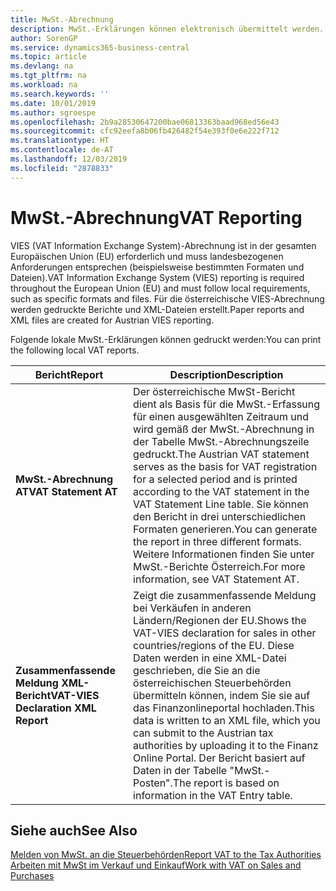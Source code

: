 ```yaml
---
title: MwSt.-Abrechnung
description: MwSt.-Erklärungen können elektronisch übermittelt werden.
author: SorenGP
ms.service: dynamics365-business-central
ms.topic: article
ms.devlang: na
ms.tgt_pltfrm: na
ms.workload: na
ms.search.keywords: ''
ms.date: 10/01/2019
ms.author: sgroespe
ms.openlocfilehash: 2b9a28530647200bae06813363baad968ed56e43
ms.sourcegitcommit: cfc92eefa8b06fb426482f54e393f0e6e222f712
ms.translationtype: HT
ms.contentlocale: de-AT
ms.lasthandoff: 12/03/2019
ms.locfileid: "2878833"
---
```

# <a name="vat-reporting"></a><span data-ttu-id="d50f0-103">MwSt.-Abrechnung</span><span class="sxs-lookup"><span data-stu-id="d50f0-103">VAT Reporting</span></span>
<span data-ttu-id="d50f0-104">VIES (VAT Information Exchange System)-Abrechnung ist in der gesamten Europäischen Union (EU) erforderlich und muss landesbezogenen Anforderungen entsprechen (beispielsweise bestimmten Formaten und Dateien).</span><span class="sxs-lookup"><span data-stu-id="d50f0-104">VAT Information Exchange System (VIES) reporting is required throughout the European Union (EU) and must follow local requirements, such as specific formats and files.</span></span> <span data-ttu-id="d50f0-105">Für die österreichische VIES-Abrechnung werden gedruckte Berichte und XML-Dateien erstellt.</span><span class="sxs-lookup"><span data-stu-id="d50f0-105">Paper reports and XML files are created for Austrian VIES reporting.</span></span>

<span data-ttu-id="d50f0-106">Folgende lokale MwSt.-Erklärungen können gedruckt werden:</span><span class="sxs-lookup"><span data-stu-id="d50f0-106">You can print the following local VAT reports.</span></span>  

|<span data-ttu-id="d50f0-107">Bericht</span><span class="sxs-lookup"><span data-stu-id="d50f0-107">Report</span></span>|<span data-ttu-id="d50f0-108">Description</span><span class="sxs-lookup"><span data-stu-id="d50f0-108">Description</span></span>|  
|------------|---------------------------------------|  
|<span data-ttu-id="d50f0-109">**MwSt.-Abrechnung AT**</span><span class="sxs-lookup"><span data-stu-id="d50f0-109">**VAT Statement AT**</span></span>|<span data-ttu-id="d50f0-110">Der österreichische MwSt-Bericht dient als Basis für die MwSt.-Erfassung für einen ausgewählten Zeitraum und wird gemäß der MwSt.-Abrechnung in der Tabelle MwSt.-Abrechnungszeile gedruckt.</span><span class="sxs-lookup"><span data-stu-id="d50f0-110">The Austrian VAT statement serves as the basis for VAT registration for a selected period and is printed according to the VAT statement in the VAT Statement Line table.</span></span> <span data-ttu-id="d50f0-111">Sie können den Bericht in drei unterschiedlichen Formaten generieren.</span><span class="sxs-lookup"><span data-stu-id="d50f0-111">You can generate the report in three different formats.</span></span> <span data-ttu-id="d50f0-112">Weitere Informationen finden Sie unter MwSt.-Berichte Österreich.</span><span class="sxs-lookup"><span data-stu-id="d50f0-112">For more information, see VAT Statement AT.</span></span>|  
|<span data-ttu-id="d50f0-113">**Zusammenfassende Meldung XML-Bericht**</span><span class="sxs-lookup"><span data-stu-id="d50f0-113">**VAT-VIES Declaration XML Report**</span></span>|<span data-ttu-id="d50f0-114">Zeigt die zusammenfassende Meldung bei Verkäufen in anderen Ländern/Regionen der EU.</span><span class="sxs-lookup"><span data-stu-id="d50f0-114">Shows the VAT-VIES declaration for sales in other countries/regions of the EU.</span></span> <span data-ttu-id="d50f0-115">Diese Daten werden in eine XML-Datei geschrieben, die Sie an die österreichischen Steuerbehörden übermitteln können, indem Sie sie auf das Finanzonlineportal hochladen.</span><span class="sxs-lookup"><span data-stu-id="d50f0-115">This data is written to an XML file, which you can submit to the Austrian tax authorities by uploading it to the Finanz Online Portal.</span></span> <span data-ttu-id="d50f0-116">Der Bericht basiert auf Daten in der Tabelle "MwSt.-Posten".</span><span class="sxs-lookup"><span data-stu-id="d50f0-116">The report is based on information in the VAT Entry table.</span></span>|  

## <a name="see-also"></a><span data-ttu-id="d50f0-117">Siehe auch</span><span class="sxs-lookup"><span data-stu-id="d50f0-117">See Also</span></span>  
[<span data-ttu-id="d50f0-118">Melden von MwSt. an die Steuerbehörden</span><span class="sxs-lookup"><span data-stu-id="d50f0-118">Report VAT to the Tax Authorities</span></span>](../../finance-how-report-vat.md)  
[<span data-ttu-id="d50f0-119">Arbeiten mit MwSt im Verkauf und Einkauf</span><span class="sxs-lookup"><span data-stu-id="d50f0-119">Work with VAT on Sales and Purchases</span></span>](../../finance-work-with-vat.md)
